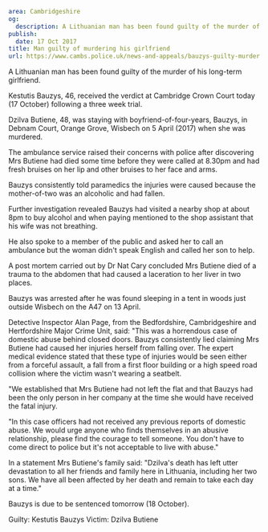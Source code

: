 ```yaml
area: Cambridgeshire
og:
  description: A Lithuanian man has been found guilty of the murder of his long-term girlfriend.
publish:
  date: 17 Oct 2017
title: Man guilty of murdering his girlfriend
url: https://www.cambs.police.uk/news-and-appeals/bauzys-guilty-murder
```

A Lithuanian man has been found guilty of the murder of his long-term girlfriend.

Kestutis Bauzys, 46, received the verdict at Cambridge Crown Court today (17 October) following a three week trial.

Dzilva Butiene, 48, was staying with boyfriend-of-four-years, Bauzys, in Debnam Court, Orange Grove, Wisbech on 5 April (2017) when she was murdered.

The ambulance service raised their concerns with police after discovering Mrs Butiene had died some time before they were called at 8.30pm and had fresh bruises on her lip and other bruises to her face and arms.

Bauzys consistently told paramedics the injuries were caused because the mother-of-two was an alcoholic and had fallen.

Further investigation revealed Bauzys had visited a nearby shop at about 8pm to buy alcohol and when paying mentioned to the shop assistant that his wife was not breathing.

He also spoke to a member of the public and asked her to call an ambulance but the woman didn't speak English and called her son to help.

A post mortem carried out by Dr Nat Cary concluded Mrs Butiene died of a trauma to the abdomen that had caused a laceration to her liver in two places.

Bauzys was arrested after he was found sleeping in a tent in woods just outside Wisbech on the A47 on 13 April.

Detective Inspector Alan Page, from the Bedfordshire, Cambridgeshire and Hertfordshire Major Crime Unit, said: "This was a horrendous case of domestic abuse behind closed doors. Bauzys consistently lied claiming Mrs Butiene had caused her injuries herself from falling over. The expert medical evidence stated that these type of injuries would be seen either from a forceful assault, a fall from a first floor building or a high speed road collision where the victim wasn't wearing a seatbelt.

"We established that Mrs Butiene had not left the flat and that Bauzys had been the only person in her company at the time she would have received the fatal injury.

"In this case officers had not received any previous reports of domestic abuse. We would urge anyone who finds themselves in an abusive relationship, please find the courage to tell someone. You don't have to come direct to police but it's not acceptable to live with abuse."

In a statement Mrs Butiene's family said: "Dzilva's death has left utter devastation to all her friends and family here in Lithuania, including her two sons. We have all been affected by her death and remain to take each day at a time."

Bauzys is due to be sentenced tomorrow (18 October).

Guilty: Kestutis Bauzys Victim: Dzilva Butiene
